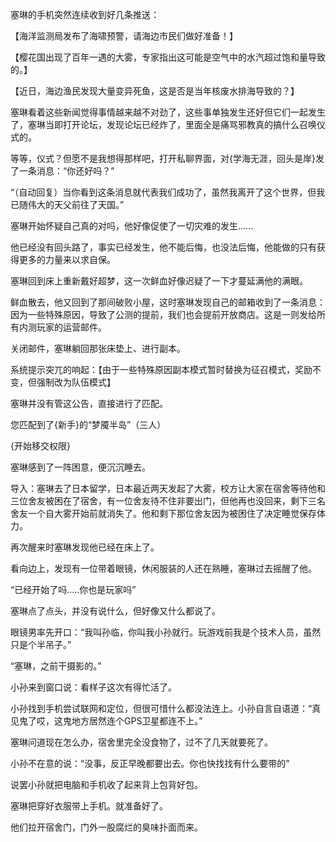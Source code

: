 塞琳的手机突然连续收到好几条推送：

【海洋监测局发布了海啸预警，请海边市民们做好准备！】

【樱花国出现了百年一遇的大雾，专家指出这可能是空气中的水汽超过饱和量导致的。】

【近日，海边渔民发现大量变异死鱼，这是否是当年核废水排海导致的？】

塞琳看着这些新闻觉得事情越来越不对劲了，这些事单独发生还好但它们一起发生了，塞琳当即打开论坛，发现论坛已经炸了，里面全是痛骂邪教真的搞什么召唤仪式的。

等等，仪式？但愿不是我想得那样吧，打开私聊界面，对{学海无涯，回头是岸}发了一条消息：“你还好吗？”

“（自动回复）当你看到这条消息就代表我们成功了，虽然我离开了这个世界，但我已随伟大的天父前往了天国。”

塞琳开始怀疑自己真的对吗，他好像促使了一切灾难的发生......

他已经没有回头路了，事实已经发生，他不能后悔，也没法后悔，他能做的只有获得更多的力量来以求自保。

塞琳回到床上重新戴好超梦，这一次鲜血好像迟疑了一下才蔓延满他的满眼。

鲜血散去，他又回到了那间破败小屋，这时塞琳发现自己的邮箱收到了一条消息：因为一些特殊原因，导致了公测的提前，我们也会提前开放商店。这是一则发给所有内测玩家的运营邮件。

关闭邮件，塞琳躺回那张床垫上、进行副本。

系统提示突兀的响起：【由于一些特殊原因副本模式暂时替换为征召模式，奖励不变，但强制改为队伍模式】

塞琳并没有管这公告，直接进行了匹配。

您匹配到了{新手}的“梦魇半岛”（三人）

{开始移交权限}

塞琳感到了一阵困意，便沉沉睡去。

导入：塞琳去了日本留学，日本最近两天发起了大雾，校方让大家在宿舍等待他和三位舍友被困在了宿舍，有一位舍友待不住非要出门，但他再也没回来，剩下三名舍友一个自大雾开始前就消失了。他和剩下那位舍友因为被困住了决定睡觉保存体力。

再次醒来时塞琳发现他已经在床上了。

看向边上，发现有一位带着眼镜，休闲服装的人还在熟睡，塞琳过去摇醒了他。

“已经开始了吗.....你也是玩家吗”

塞琳点了点头，并没有说什么，但好像又什么都说了。

眼镜男率先开口：“我叫孙临，你叫我小孙就行。玩游戏前我是个技术人员，虽然只是个半吊子。”

“塞琳，之前干摄影的。”

小孙来到窗口说：看样子这次有得忙活了。

小孙找到手机尝试联网和定位，但很可惜什么都没法连上。小孙自言自语道：“真见鬼了哎，这鬼地方居然连个GPS卫星都连不上。”

塞琳问道现在怎么办，宿舍里完全没食物了，过不了几天就要死了。

小孙不在意的说：“没事，反正早晚都要出去。你也快找找有什么要带的”

说罢小孙就把电脑和手机收了起来背上包背好包。

塞琳把穿好衣服带上手机。就准备好了。

他们拉开宿舍门，门外一股腐烂的臭味扑面而来。